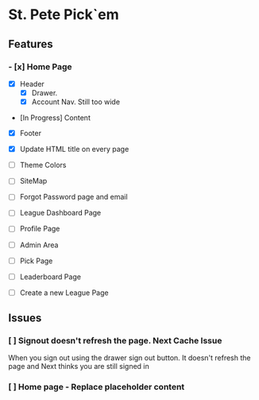 # St. Pete Pick`em

## Features

### - [x] Home Page

- [x] Header
  - [x] Drawer.
  - [x] Account Nav. Still too wide
- [In Progress] Content
- [x] Footer
- [x] Update HTML title on every page

- [ ] Theme Colors
- [ ] SiteMap
- [ ] Forgot Password page and email
- [ ] League Dashboard Page
- [ ] Profile Page
- [ ] Admin Area
- [ ] Pick Page
- [ ] Leaderboard Page
- [ ] Create a new League Page

## Issues

### [ ] Signout doesn't refresh the page. Next Cache Issue

When you sign out using the drawer sign out button. It doesn't refresh the page and Next thinks you are still signed in

### [ ] Home page - Replace placeholder content

